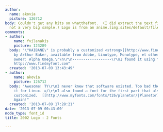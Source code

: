 ```yaml
---
author:
  name: akovia
  picture: 126712
body: Couldn't get any hits on whatthefont.  (I did extract the text first but it's
  not a very big sample.) Logo is from an anime.[img:sites/default/files/old-images/3_5889.jpg]
comments:
- author:
    name: fvilanakis
    picture: 123289
  body: "\"HAIBANE\" is probably a customized <strong>[[http://www.findmyfont.com/index.php/fonts/font-preview?fset=Adobe&ffam=Amigo%20-%20Regular&fid=161853980daf8779ed74d8fa07567ee5&fsize=60&text=HAIBANE&fit=1|Amigo]]</strong>
    by Arthur Baker, available from Adobe, Linotype, Monotype, et others - Design
    owner: Alpha Omega.\r\n\r\n------------------\r\nI found it using \"Find my Font\":
    http://www.findmyfont.com"
  created: '2013-07-09 13:43:49'
- author:
    name: akovia
    picture: 126712
  body: "Awesome! TY\r\nI never knew that software existed. Too bad they don't make
    it for Linux. =/\r\nI also found a font for the first part that also seems somewhat
    customized.  [[http://www.myfonts.com/fonts/t26/planetor/|Planetor]]\r\nThanks
    Again!"
  created: '2013-07-09 17:28:21'
date: '2013-07-09 00:43:00'
node_type: font_id
title: 2002 Logo - 2 Fonts

---
```

